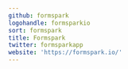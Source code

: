 ```yaml
---
github: formspark
logohandle: formsparkio
sort: formspark
title: Formspark
twitter: formsparkapp
website: 'https://formspark.io/'
---
```


